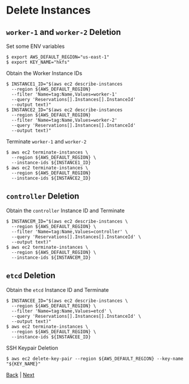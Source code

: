 # Delete Instances

## ```worker-1``` and ```worker-2``` Deletion

Set some ENV variables
```
$ export AWS_DEFAULT_REGION="us-east-1"
$ export KEY_NAME="hkfs"
```

Obtain the Worker Instance IDs
```
$ INSTANCE1_ID="$(aws ec2 describe-instances 
  --region ${AWS_DEFAULT_REGION} 
  --filter 'Name=tag:Name,Values=worker-1' 
  --query 'Reservations[].Instances[].InstanceId' 
  --output text)"
$ INSTANCE2_ID="$(aws ec2 describe-instances 
  --region ${AWS_DEFAULT_REGION} 
  --filter 'Name=tag:Name,Values=worker-2' 
  --query 'Reservations[].Instances[].InstanceId' 
  --output text)"
```

Terminate ```worker-1``` and ```worker-2```
```
$ aws ec2 terminate-instances \
  --region ${AWS_DEFAULT_REGION} \
  --instance-ids ${INSTANCE1_ID}
$ aws ec2 terminate-instances \
  --region ${AWS_DEFAULT_REGION} 
  --instance-ids ${INSTANCE2_ID}
```

## ```controller``` Deletion

Obtain the ```controller``` Instance ID and Terminate
```
$ INSTANCEM_ID="$(aws ec2 describe-instances \
  --region ${AWS_DEFAULT_REGION} \
  --filter 'Name=tag:Name,Values=controller' \
  --query 'Reservations[].Instances[].InstanceId' \
  --output text)"
$ aws ec2 terminate-instances \
  --region ${AWS_DEFAULT_REGION} \
  --instance-ids ${INSTANCEM_ID}
```

## ```etcd``` Deletion

Obtain the ```etcd``` Instance ID and Terminate

```
$ INSTANCEE_ID="$(aws ec2 describe-instances \
  --region ${AWS_DEFAULT_REGION} \
  --filter 'Name=tag:Name,Values=etcd' \
  --query 'Reservations[].Instances[].InstanceId' \
  --output text)"
$ aws ec2 terminate-instances \
  --region ${AWS_DEFAULT_REGION} \
  --instance-ids ${INSTANCEE_ID}
```

SSH Keypair Deletion
```
$ aws ec2 delete-key-pair --region ${AWS_DEFAULT_REGION} --key-name "${KEY_NAME}"
```

[Back](/README.md) | [Next](delete-vpc.md)
